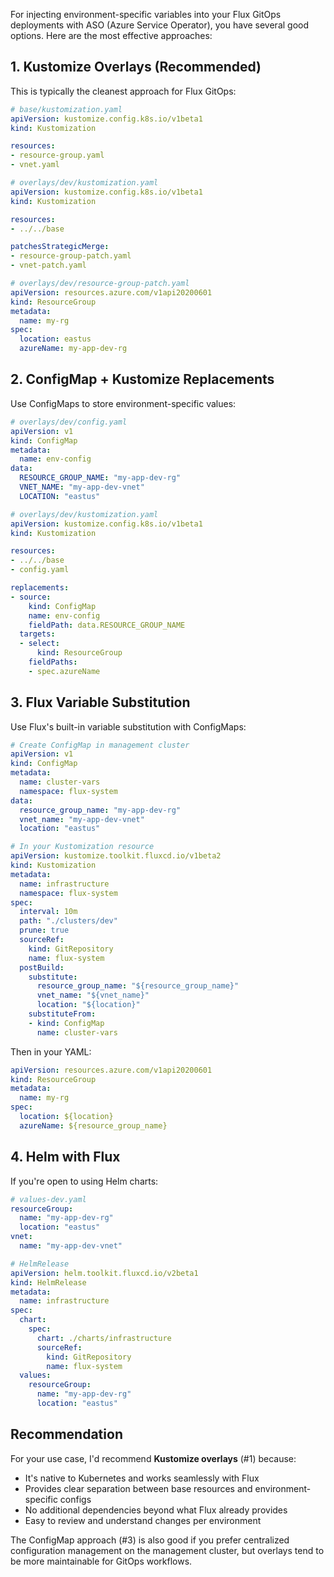 For injecting environment-specific variables into your Flux GitOps deployments with ASO (Azure Service Operator), you have several good options. Here are the most effective approaches:

## 1. Kustomize Overlays (Recommended)

This is typically the cleanest approach for Flux GitOps:

```yaml
# base/kustomization.yaml
apiVersion: kustomize.config.k8s.io/v1beta1
kind: Kustomization

resources:
- resource-group.yaml
- vnet.yaml

# overlays/dev/kustomization.yaml
apiVersion: kustomize.config.k8s.io/v1beta1
kind: Kustomization

resources:
- ../../base

patchesStrategicMerge:
- resource-group-patch.yaml
- vnet-patch.yaml

# overlays/dev/resource-group-patch.yaml
apiVersion: resources.azure.com/v1api20200601
kind: ResourceGroup
metadata:
  name: my-rg
spec:
  location: eastus
  azureName: my-app-dev-rg
```

## 2. ConfigMap + Kustomize Replacements

Use ConfigMaps to store environment-specific values:

```yaml
# overlays/dev/config.yaml
apiVersion: v1
kind: ConfigMap
metadata:
  name: env-config
data:
  RESOURCE_GROUP_NAME: "my-app-dev-rg"
  VNET_NAME: "my-app-dev-vnet"
  LOCATION: "eastus"

# overlays/dev/kustomization.yaml
apiVersion: kustomize.config.k8s.io/v1beta1
kind: Kustomization

resources:
- ../../base
- config.yaml

replacements:
- source:
    kind: ConfigMap
    name: env-config
    fieldPath: data.RESOURCE_GROUP_NAME
  targets:
  - select:
      kind: ResourceGroup
    fieldPaths:
    - spec.azureName
```

## 3. Flux Variable Substitution

Use Flux's built-in variable substitution with ConfigMaps:

```yaml
# Create ConfigMap in management cluster
apiVersion: v1
kind: ConfigMap
metadata:
  name: cluster-vars
  namespace: flux-system
data:
  resource_group_name: "my-app-dev-rg"
  vnet_name: "my-app-dev-vnet"
  location: "eastus"

# In your Kustomization resource
apiVersion: kustomize.toolkit.fluxcd.io/v1beta2
kind: Kustomization
metadata:
  name: infrastructure
  namespace: flux-system
spec:
  interval: 10m
  path: "./clusters/dev"
  prune: true
  sourceRef:
    kind: GitRepository
    name: flux-system
  postBuild:
    substitute:
      resource_group_name: "${resource_group_name}"
      vnet_name: "${vnet_name}"
      location: "${location}"
    substituteFrom:
    - kind: ConfigMap
      name: cluster-vars
```

Then in your YAML:
```yaml
apiVersion: resources.azure.com/v1api20200601
kind: ResourceGroup
metadata:
  name: my-rg
spec:
  location: ${location}
  azureName: ${resource_group_name}
```

## 4. Helm with Flux

If you're open to using Helm charts:

```yaml
# values-dev.yaml
resourceGroup:
  name: "my-app-dev-rg"
  location: "eastus"
vnet:
  name: "my-app-dev-vnet"

# HelmRelease
apiVersion: helm.toolkit.fluxcd.io/v2beta1
kind: HelmRelease
metadata:
  name: infrastructure
spec:
  chart:
    spec:
      chart: ./charts/infrastructure
      sourceRef:
        kind: GitRepository
        name: flux-system
  values:
    resourceGroup:
      name: "my-app-dev-rg"
      location: "eastus"
```

## Recommendation

For your use case, I'd recommend **Kustomize overlays** (#1) because:
- It's native to Kubernetes and works seamlessly with Flux
- Provides clear separation between base resources and environment-specific configs
- No additional dependencies beyond what Flux already provides
- Easy to review and understand changes per environment

The ConfigMap approach (#3) is also good if you prefer centralized configuration management on the management cluster, but overlays tend to be more maintainable for GitOps workflows.